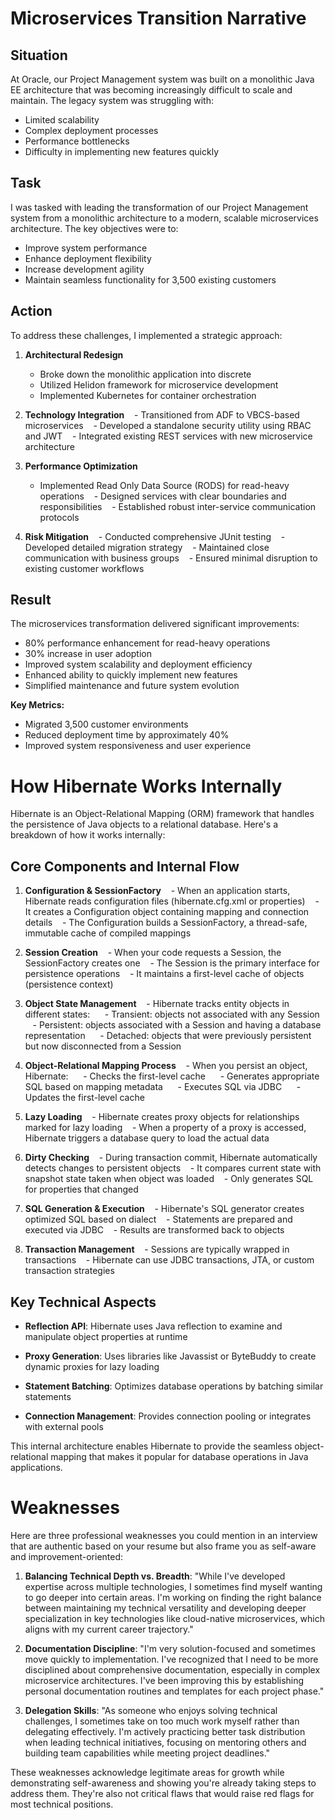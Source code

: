 # Microservices Transition Narrative
## Situation
At Oracle, our Project Management system was built on a monolithic Java EE architecture that was becoming increasingly difficult to scale and maintain. The legacy system was struggling with:
- Limited scalability
- Complex deployment processes
- Performance bottlenecks
- Difficulty in implementing new features quickly
## Task
I was tasked with leading the transformation of our Project Management system from a monolithic architecture to a modern, scalable microservices architecture. The key objectives were to:
- Improve system performance
- Enhance deployment flexibility
- Increase development agility
- Maintain seamless functionality for 3,500 existing customers

## Action

To address these challenges, I implemented a strategic approach:
1. **Architectural Redesign**
	- Broke down the monolithic application into discrete 
	- Utilized Helidon framework for microservice development
	- Implemented Kubernetes for container orchestration

2. **Technology Integration**
   - Transitioned from ADF to VBCS-based microservices
   - Developed a standalone security utility using RBAC and JWT
   - Integrated existing REST services with new microservice architecture

3. **Performance Optimization**
	- Implemented Read Only Data Source (RODS) for read-heavy operations
   - Designed services with clear boundaries and responsibilities
   - Established robust inter-service communication protocols
1. **Risk Mitigation**
   - Conducted comprehensive JUnit testing
   - Developed detailed migration strategy
   - Maintained close communication with business groups
   - Ensured minimal disruption to existing customer workflows
## Result
The microservices transformation delivered significant improvements:
- 80% performance enhancement for read-heavy operations
- 30% increase in user adoption
- Improved system scalability and deployment efficiency
- Enhanced ability to quickly implement new features
- Simplified maintenance and future system evolution

**Key Metrics:**
- Migrated 3,500 customer environments
- Reduced deployment time by approximately 40%
- Improved system responsiveness and user experience
# How Hibernate Works Internally
Hibernate is an Object-Relational Mapping (ORM) framework that handles the persistence of Java objects to a relational database. Here's a breakdown of how it works internally:
## Core Components and Internal Flow
1. **Configuration & SessionFactory**
   - When an application starts, Hibernate reads configuration files (hibernate.cfg.xml or properties)
   - It creates a Configuration object containing mapping and connection details
   - The Configuration builds a SessionFactory, a thread-safe, immutable cache of compiled mappings
2. **Session Creation**
   - When your code requests a Session, the SessionFactory creates one
   - The Session is the primary interface for persistence operations
   - It maintains a first-level cache of objects (persistence context)
  
3. **Object State Management**
   - Hibernate tracks entity objects in different states:
     - Transient: objects not associated with any Session
     - Persistent: objects associated with a Session and having a database representation
     - Detached: objects that were previously persistent but now disconnected from a Session

4. **Object-Relational Mapping Process**
   - When you persist an object, Hibernate:
     - Checks the first-level cache
     - Generates appropriate SQL based on mapping metadata
     - Executes SQL via JDBC
     - Updates the first-level cache

1. **Lazy Loading**
   - Hibernate creates proxy objects for relationships marked for lazy loading
   - When a property of a proxy is accessed, Hibernate triggers a database query to load the actual data

1. **Dirty Checking**
   - During transaction commit, Hibernate automatically detects changes to persistent objects
   - It compares current state with snapshot state taken when object was loaded
   - Only generates SQL for properties that changed
  
1. **SQL Generation & Execution**
   - Hibernate's SQL generator creates optimized SQL based on dialect
   - Statements are prepared and executed via JDBC
   - Results are transformed back to objects

1. **Transaction Management**
   - Sessions are typically wrapped in transactions
   - Hibernate can use JDBC transactions, JTA, or custom transaction strategies

## Key Technical Aspects

  

- **Reflection API**: Hibernate uses Java reflection to examine and manipulate object properties at runtime

- **Proxy Generation**: Uses libraries like Javassist or ByteBuddy to create dynamic proxies for lazy loading

- **Statement Batching**: Optimizes database operations by batching similar statements

- **Connection Management**: Provides connection pooling or integrates with external pools

  

This internal architecture enables Hibernate to provide the seamless object-relational mapping that makes it popular for database operations in Java applications.

  
  
  
  
  

# Weaknesses

Here are three professional weaknesses you could mention in an interview that are authentic based on your resume but also frame you as self-aware and improvement-oriented:

  

1. **Balancing Technical Depth vs. Breadth**: "While I've developed expertise across multiple technologies, I sometimes find myself wanting to go deeper into certain areas. I'm working on finding the right balance between maintaining my technical versatility and developing deeper specialization in key technologies like cloud-native microservices, which aligns with my current career trajectory."

  

2. **Documentation Discipline**: "I'm very solution-focused and sometimes move quickly to implementation. I've recognized that I need to be more disciplined about comprehensive documentation, especially in complex microservice architectures. I've been improving this by establishing personal documentation routines and templates for each project phase."

  

3. **Delegation Skills**: "As someone who enjoys solving technical challenges, I sometimes take on too much work myself rather than delegating effectively. I'm actively practicing better task distribution when leading technical initiatives, focusing on mentoring others and building team capabilities while meeting project deadlines."

  

These weaknesses acknowledge legitimate areas for growth while demonstrating self-awareness and showing you're already taking steps to address them. They're also not critical flaws that would raise red flags for most technical positions.